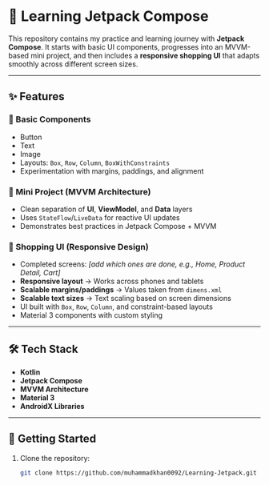 # 📱 Learning Jetpack Compose  

This repository contains my practice and learning journey with **Jetpack Compose**. It starts with basic UI components, progresses into an MVVM-based mini project, and then includes a **responsive shopping UI** that adapts smoothly across different screen sizes.  

---

## ✨ Features  

### 🔹 Basic Components  
- Button  
- Text  
- Image  
- Layouts: `Box`, `Row`, `Column`, `BoxWithConstraints`  
- Experimentation with margins, paddings, and alignment  

### 🔹 Mini Project (MVVM Architecture)  
- Clean separation of **UI**, **ViewModel**, and **Data** layers  
- Uses `StateFlow`/`LiveData` for reactive UI updates  
- Demonstrates best practices in Jetpack Compose + MVVM  

### 🔹 Shopping UI (Responsive Design)  
- Completed screens: *[add which ones are done, e.g., Home, Product Detail, Cart]*  
- **Responsive layout** → Works across phones and tablets  
- **Scalable margins/paddings** → Values taken from `dimens.xml`  
- **Scalable text sizes** → Text scaling based on screen dimensions  
- UI built with `Box`, `Row`, `Column`, and constraint-based layouts  
- Material 3 components with custom styling  

---

## 🛠️ Tech Stack  
- **Kotlin**  
- **Jetpack Compose**  
- **MVVM Architecture**  
- **Material 3**  
- **AndroidX Libraries**  

---

## 🚀 Getting Started  

1. Clone the repository:  
   ```bash
   git clone https://github.com/muhammadkhan0092/Learning-Jetpack.git
